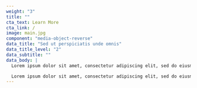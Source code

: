 ```yaml
---
weight: "3"
title: ""
cta_text: Learn More
cta_link: /
image: main.jpg
component: "media-object-reverse"
data_title: "Sed ut perspiciatis unde omnis"
data_title_level: "2"
data_subtitle: ""
data_body: |
  Lorem ipsum dolor sit amet, consectetur adipiscing elit, sed do eiusmod tempor incididunt ut labore et dolore magna aliqua. Ut enim ad minim veniam, quis nostrud exercitation ullamco

  Lorem ipsum dolor sit amet, consectetur adipiscing elit, sed do eiusmod tempor incididunt ut labore et dolore magna aliqua. Ut enim ad minim veniam, quis nostrud exercitation ullamco
---
```



